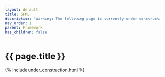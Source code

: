 ```yaml
---
layout: default
title: SFML
description: "Warning: The following page is currently under construction, find more about the details in future patches, or if you choose to add in the article see info on the bottom of the page."
nav_order: 1
parent: Framework
has_children: false
---
```


{{ page.title }}
======================

{% include under_construction.html %}


<br>

<br>